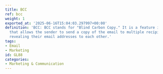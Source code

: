 ```yaml
---
title: BCC
ref: bcc
weight: 1
exported_at: '2025-06-16T15:04:03.297997+00:00'
definition: 'BCC: BCC stands for "Blind Carbon Copy." It is a feature in email communication
  that allows the sender to send a copy of the email to multiple recipients without
  revealing their email addresses to each other.'
tags:
- Email
- Marketing
id: GL88
categories:
- Marketing & Communication
---
```


